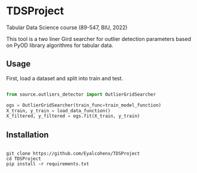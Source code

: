 # TDSProject

Tabular Data Science course (89-547, BIU, 2022)

This tool is a two liner Gird searcher for outlier detection parameters based on PyOD library algorithms for tabular data.

## Usage

First, load a dataset and split into train and test.

```python

from source.outliers_detector import OutlierGridSearcher

ogs = OutlierGridSearcher(train_func=train_model_function)
X_train, y_train = load_data_function()
X_filtered, y_filtered = ogs.fit(X_train, y_train)

```


## Installation

```shell

git clone https://github.com/Eyalcohenx/TDSProject
cd TDSProject
pip install -r requirements.txt

```
